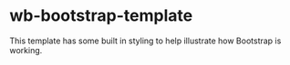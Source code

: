 # wb-bootstrap-template
This template has some built in styling to help illustrate how Bootstrap is working. 